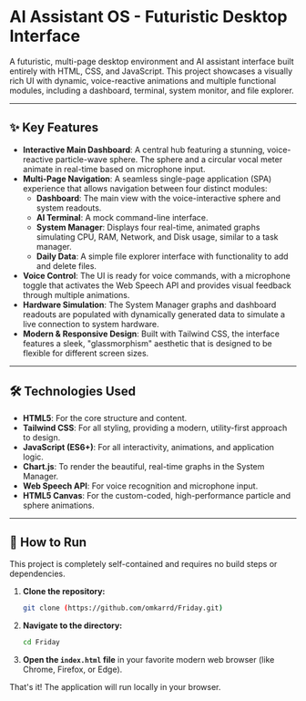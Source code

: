 # AI Assistant OS - Futuristic Desktop Interface

A futuristic, multi-page desktop environment and AI assistant interface built entirely with HTML, CSS, and JavaScript. This project showcases a visually rich UI with dynamic, voice-reactive animations and multiple functional modules, including a dashboard, terminal, system monitor, and file explorer.

---

## ✨ Key Features

* **Interactive Main Dashboard**: A central hub featuring a stunning, voice-reactive particle-wave sphere. The sphere and a circular vocal meter animate in real-time based on microphone input.
* **Multi-Page Navigation**: A seamless single-page application (SPA) experience that allows navigation between four distinct modules:
    * **Dashboard**: The main view with the voice-interactive sphere and system readouts.
    * **AI Terminal**: A mock command-line interface.
    * **System Manager**: Displays four real-time, animated graphs simulating CPU, RAM, Network, and Disk usage, similar to a task manager.
    * **Daily Data**: A simple file explorer interface with functionality to add and delete files.
* **Voice Control**: The UI is ready for voice commands, with a microphone toggle that activates the Web Speech API and provides visual feedback through multiple animations.
* **Hardware Simulation**: The System Manager graphs and dashboard readouts are populated with dynamically generated data to simulate a live connection to system hardware.
* **Modern & Responsive Design**: Built with Tailwind CSS, the interface features a sleek, "glassmorphism" aesthetic that is designed to be flexible for different screen sizes.

---

## 🛠️ Technologies Used

* **HTML5**: For the core structure and content.
* **Tailwind CSS**: For all styling, providing a modern, utility-first approach to design.
* **JavaScript (ES6+)**: For all interactivity, animations, and application logic.
* **Chart.js**: To render the beautiful, real-time graphs in the System Manager.
* **Web Speech API**: For voice recognition and microphone input.
* **HTML5 Canvas**: For the custom-coded, high-performance particle and sphere animations.

---

## 🚀 How to Run

This project is completely self-contained and requires no build steps or dependencies.

1.  **Clone the repository:**
    ```bash
    git clone (https://github.com/omkarrd/Friday.git)
    ```
2.  **Navigate to the directory:**
    ```bash
    cd Friday
    ```
3.  **Open the `index.html` file** in your favorite modern web browser (like Chrome, Firefox, or Edge).

That's it! The application will run locally in your browser.
